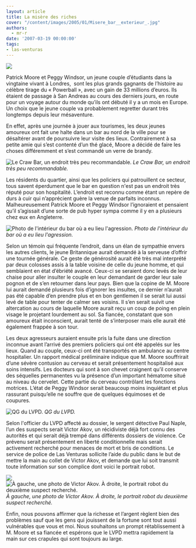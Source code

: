 ```yaml
---
layout: article
title: La misère des riches
cover: "/content/images/2005/01/Misere_bar__exterieur_.jpg"
authors:
  - mr-r
date: '2007-03-19 00:00:00'
tags:
- las-venturas
---
```


![](/content/images/2005/01/Misere_-_Welcome_LV_sign.jpg)

Patrick Moore et Peggy Windsor, un jeune couple d’étudiants dans la vingtaine vivant à Londres,&nbsp; sont les plus grands gagnants de l’histoire au célèbre tirage du «&nbsp;Powerball&nbsp;», avec un gain de 33 millions d’euros. Ils étaient de passage à San Andreas au cours des derniers jours, en route pour un voyage autour du monde qu’ils ont débuté il y a un mois en Europe. Un choix que le jeune couple va probablement regretter durant très longtemps depuis leur mésaventure.

En effet, après une journée à jouer aux tourismes, les deux jeunes amoureux ont fait une halte dans un bar au nord de la ville pour se désaltérer avant de poursuivre leur visite des lieux. Contrairement à sa petite amie qui s’est contenté d’un thé glacé, Moore a décidé de faire les choses différemment et s’est commandé un verre de brandy.

![Le Craw Bar, un endroit très peu recommandable.](/content/images/2005/01/Misere_bar__exterieur_.jpg)
_Le Craw Bar, un endroit très peu recommandable._

Les résidents du quartier, ainsi que les policiers qui patrouillent ce secteur, tous savent éperdument que le bar en question n'est pas un endroit très réputé pour son hospitalité. L’endroit est reconnu comme étant un repère de durs à cuir qui n’apprécient guère la venue de parfaits inconnus. Malheureusement Patrick Moore et Peggy Windsor l’ignoraient et pensaient qu’il s’agissait d’une sorte de pub hyper sympa comme il y en a plusieurs chez eux en Angleterre.

![Photo de l'intérieur du bar où a eu lieu l'agression.](/content/images/2005/01/Misere_bar__interieur_.jpg)
_Photo de l'intérieur du bar où a eu lieu l'agression._

Selon un témoin qui fréquente l’endroit, dans un élan de sympathie envers les autres clients, le jeune Britannique aurait demandé à la serveuse d’offrir une tournée générale. Ce geste de générosité aurait été très mal interprété par deux colosses assis à la table voisine de celle du jeune homme, et qui semblaient en état d’ébriété avancé. Ceux-ci se seraient donc levés de leur chaise pour aller insulter le couple en leur demandant de garder leur sale pognon et de s’en retourner dans leur pays. Bien que la copine de M. Moore lui aurait demandé plusieurs fois d’ignorer les insultes, ce dernier n’aurait pas été capable d’en prendre plus et en bon gentlemen il se serait lui aussi levé de table pour tenter&nbsp;de calmer ses voisins. Il&nbsp;s’en serait&nbsp;suivit une altercation au cours de laquelle Moore aurait reçu un coup de poing en plein visage le projetant lourdement au sol. Sa fiancée, constatant que son amoureux était inconscient, aurait tenté de s’interposer mais elle&nbsp;aurait été également frappée à son tour.

Les deux agresseurs auraient ensuite pris la fuite dans une direction inconnue avant&nbsp;l’arrivé des premiers policiers qui ont été appelés sur les lieux. Quand au couple, ceux-ci ont été transportés en ambulance au centre hospitalier. Un rapport médical préliminaire indique que&nbsp;M. Moore souffrirait d’une sévère contusion au cerveau et serait présentement hospitalisé aux soins intensifs. Les docteurs qui sont à son chevet craignent qu’il conserve des séquelles permanentes vu la présence d’un important hématome situé au niveau du cervelet. Cette partie du cerveau contrôlant les fonctions motrices. L’état de Peggy Windsor serait beaucoup moins inquiétant et plus rassurant puisqu’elle ne souffre que de quelques équimoses et de coupures.

![QG du LVPD.](/content/images/2005/01/Misere_-_LVPD_hq.jpg)
_QG du LVPD._

Selon l'officier du LVPD affecté au dossier, le sergent détective Paul Naple, l’un des suspects serait Victor Akov, un récidiviste déjà fort connu des autorités et qui serait déjà trempé dans différents dossiers de violence. Ce prévenu serait présentement en liberté conditionnelle mais serait activement recherché pour menaces de mort et bris de conditions. Le service de police de Las Venturas sollicite l’aide du public dans le but de mettre la main au collet de Victor Akov, et demande que lui soit transmit toute information sur son complice dont voici le portrait robot.

![](/content/images/2005/01/Misere_Riche_-_LVPD_wanted_Victor_Akov.jpg)
![À gauche, une photo de Victor Akov. À droite, le portrait robot du deuxième suspect recherché.](/content/images/2005/01/Misere_Riche_-_LVPD_wanted_John_Doe.jpg)
_À gauche, une photo de Victor Akov. À droite, le portrait robot du deuxième suspect recherché._

Enfin, nous pouvons affirmer que la richesse et l’argent règlent bien des problèmes sauf que les gens qui jouissent de la fortune sont tout aussi vulnérables que vous et moi. Nous souhaitons un prompt rétablissement à M. Moore et sa fiancée et espérons que le LVPD mettra rapidement la main&nbsp;sur ces crapules qui sont toujours&nbsp;au large.